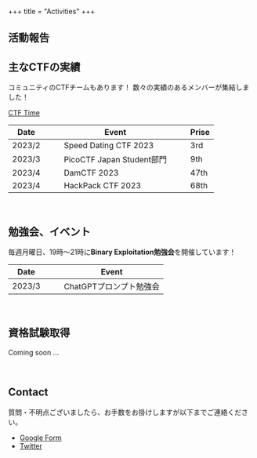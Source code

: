 +++
title = "Activities"
+++

## 活動報告



## 主なCTFの実績

コミュニティのCTFチームもあります！
数々の実績のあるメンバーが集結しました！

[CTF Time](https://ctftime.org/team/220741)

|Date||Event||Prise|
|---|---|---|---|---|
|2023/2|&emsp;|Speed Dating CTF 2023|&emsp;|3rd|
|2023/3|&emsp;|PicoCTF Japan Student部門|&emsp;|9th|
|2023/4|&emsp;|DamCTF 2023|&emsp;|47th|
|2023/4|&emsp;|HackPack CTF 2023|&emsp;|68th|

<br>

## 勉強会、イベント

毎週月曜日、19時〜21時に**Binary Exploitation勉強会**を開催しています！

|Date||Event|
|---|---|---|
|2023/3|&emsp;|ChatGPTプロンプト勉強会|


<br>

## 資格試験取得

Coming soon ...

<br>

## Contact

質問・不明点ございましたら、お手数をお掛けしますが以下までご連絡ください。

- [Google Form](https://forms.gle/3QD5rNEfdqDMfWJHA)
- [Twitter](https://twitter.com/beginners_sec)

<br>